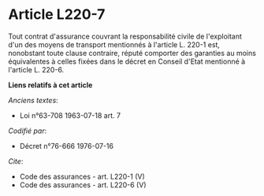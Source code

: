 # Article L220-7

Tout contrat d'assurance couvrant la responsabilité civile de l'exploitant d'un des moyens de transport mentionnés à
l'article L. 220-1 est, nonobstant toute clause contraire, réputé comporter des garanties au moins équivalentes à celles
fixées dans le décret en Conseil d'Etat mentionné à l'article L. 220-6.

**Liens relatifs à cet article**

_Anciens textes_:

  - Loi n°63-708 1963-07-18 art. 7

_Codifié par_:

  - Décret n°76-666 1976-07-16

_Cite_:

  - Code des assurances - art. L220-1 (V)
  - Code des assurances - art. L220-6 (V)
